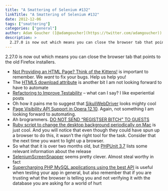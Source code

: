 ```yaml
---
title: "A Smattering of Selenium #132"
linkTitle: "A Smattering of Selenium #132"
date: 2012-12-06
tags: ["smattering"]
categories: ["general"]
author: Adam Goucher ([@adamgoucher](https://twitter.com/adamgoucher))
description: >
  2.27.0 is now out which means you can close the browser tab that points to the old Firefox installers.
---
```


2.27.0 is now out which means you can close the browser tab that points to the old Firefox installers.

*   [Not Providing an HTML Page? Think of the Kittens!](http://jimevansmusic.blogspot.ca/2012/12/not-providing-html-page-is-bogus.html) is important to remember. We _want_ to fix your bugs. Help us help you!
*   The [HTML5 download attribute](http://javascript-reverse.tumblr.com/post/37056936789/html5-download-attribute) is another bit I am not looking forward to have to automate
*   [Refactoring to Improve Testability](http://iosunittesting.com/refactoring-to-improve-testability/) – what can I say? I like experiential posts
*   Oh how it pains me to suggest that [SikuliWebDriver](http://code.google.com/p/sikuli-api/wiki/SikuliWebDriver) looks mighty cool
*   [Page Visibility API Support in Opera 12.10](http://my.opera.com/ODIN/blog/page-visibility-api-support-in-opera-12-10). Again, not something I am looking forward to automating.
*   Ah brogrammers. [DO NOT SEND “REGISTSER BITCH” TO GUESTS](https://github.com/thedekel/attendance/compare/11e96fa114...d49fd3e927)
*   [Ruby script to change the desktop background periodically on Mac](http://warunsl.wordpress.com/2012/09/18/ruby-script-to-change-the-desktop-background-periodically-on-mac/) is just cool. And you will notice that even though they could have spun up a browser to do this, it wasn’t the right tool for the task. Consider that the next time you want to light up a browser.
*   So what that it is over two months old, but [PHPUnit 3.7](http://sebastian-bergmann.de/archives/923-PHPUnit-3.7.html) lists some relevant information about the release
*   [SeleniumScreenSnapper](https://github.com/nicegraham/SeleniumScreenSnapper) seems pretty clever. Almost steal worthy in fact
*   [Supercharging PHP MySQL applications using the best API](http://blog.ulf-wendel.de/2012/php-mysql-why-to-upgrade-extmysql/) is useful when testing your app in general, but also remember that if you are trusting what the browser is telling you and not verifying it with the database you are asking for a world of hurt